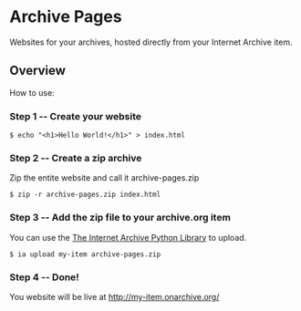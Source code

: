 # Archive Pages

Websites for your archives, hosted directly from your Internet Archive item.

## Overview

How to use:

### Step 1 -- Create your website

```
$ echo "<h1>Hello World!</h1>" > index.html
```

### Step 2 -- Create a zip archive

Zip the entite website and call it archive-pages.zip

```
$ zip -r archive-pages.zip index.html
```

### Step 3 -- Add the zip file to your archive.org item

You can use the [The Internet Archive Python Library][1] to upload.

```
$ ia upload my-item archive-pages.zip
```

[1]:https://archive.org/services/docs/api/internetarchive/cli.html

### Step 4 -- Done!

You website will be live at http://my-item.onarchive.org/
